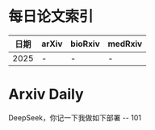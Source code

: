 # 每日论文索引

| 日期 | arXiv | bioRxiv | medRxiv |
|------|-------|---------|---------|
| 2025 | - | - | - |































































































































































































































































































































































# Arxiv Daily


DeepSeek，你记一下我做如下部署 -- 101
